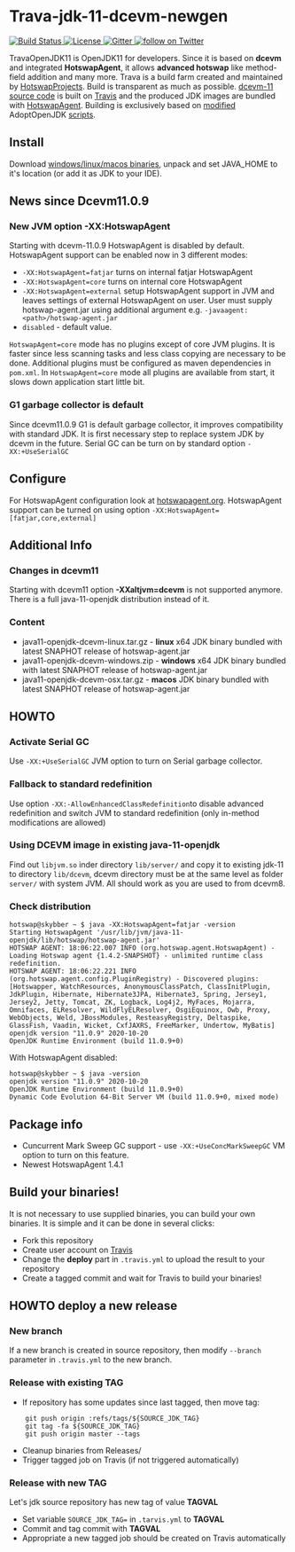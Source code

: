 Trava-jdk-11-dcevm-newgen
=========================
<p align="left">
    <a href="https://travis-ci.org/TravaOpenJDK/trava-jdk-11-dcevm">
        <img src="https://api.travis-ci.org/TravaOpenJDK/trava-jdk-11-dcevm.svg" alt="Build Status">
    </a>
    <a href="http://www.apache.org/licenses/LICENSE-2.0.html">
        <img src="http://img.shields.io/:license-apache-blue.svg" alt="License">
    </a>
    <a href="https://gitter.im/HotswapProjects/user">
        <img src="https://badges.gitter.im/Join%20Chat.svg" alt="Gitter">
    </a>
    <a href="https://twitter.com/intent/follow?screen_name=HSwapAgent">
        <img src="https://img.shields.io/twitter/follow/HSwapAgent.svg?style=social&logo=twitter" alt="follow on Twitter">
    </a>
</p>

TravaOpenJDK11 is OpenJDK11 for developers. Since it is based on **dcevm** and integrated **HotswapAgent**, it allows **advanced hotswap** like method-field addition and many more. Trava is a build farm created and maintained by [HotswapProjects](https://github.com/HotswapProjects). Build is transparent as much as possible. [dcevm-11 source code](https://github.com/HotswapProjects/openjdk-jdk11u-dcevm) is built on [Travis](https://travis-ci.org/TravaOpenJDK/trava-jdk-11-dcevm) and the produced JDK images are bundled with [HotswapAgent](https://github.com/HotswapProjects/HotswapAgent). Building is exclusively based on [modified](https://github.com/TravaOpenJDK/openjdk-build/tree/travaopenjdk) AdoptOpenJDK [scripts](https://github.com/AdoptOpenJDK/openjdk-build).

## Install
Download [windows/linux/macos binaries](https://github.com/TravaOpenJDK/trava-jdk-11-dcevm/releases), unpack and set JAVA_HOME to it's location (or add it as JDK to your IDE).

##  News since Dcevm11.0.9 

### New JVM option -XX:HotswapAgent 
Starting with dcevm-11.0.9 HotswapAgent is disabled by default. HotswapAgent support can be enabled now in 3 different modes:
- `-XX:HotswapAgent=fatjar` turns on internal fatjar HotswapAgent
- `-XX:HotswapAgent=core` turns on internal core HotswapAgent
- `-XX:HotswapAgent=external` setup HotswapAgent support in JVM and leaves settings of external HotswapAgent on user. User must supply hotswap-agent.jar using additional argument e.g. `-javaagent:<path>/hotswap-agent.jar`
- `disabled` - default value.

`HotswapAgent=core` mode has no plugins except of core JVM plugins. It is faster since less scanning tasks and less class copying are necessary to be done. Additional plugins must be configured as maven dependencies in `pom.xml`. In `HotswapAgent=core` mode all plugins are available from start, it slows down application start little bit.

### G1 garbage collector is default
Since dcevm11.0.9 G1 is default garbage collector, it improves compatibility with standard JDK. It is first necessary step to replace system JDK by dcevm in the future. Serial GC can be turn on by standard option `-XX:+UseSerialGC`

## Configure
For HotswapAgent configuration look at [hotswapagent.org](http://hotswapagent.org/). HotswapAgent support can be turned on using option `-XX:HotswapAgent=[fatjar,core,external]`

## Additional Info

### Changes in dcevm11
Starting with dcevm11 option **-XXaltjvm=dcevm** is not supported anymore. There is a full java-11-openjdk distribution instead of it.

### Content
* java11-openjdk-dcevm-linux.tar.gz - **linux** x64 JDK binary bundled with latest SNAPHOT release of hotswap-agent.jar
* java11-openjdk-dcevm-windows.zip - **windows** x64 JDK binary bundled with latest SNAPHOT release of hotswap-agent.jar
* java11-openjdk-dcevm-osx.tar.gz - **macos** JDK binary bundled with latest SNAPHOT release of hotswap-agent.jar

## HOWTO

### Activate Serial GC
Use `-XX:+UseSerialGC` JVM option to turn on Serial garbage collector. 

### Fallback to standard redefinition
Use option `-XX:-AllowEnhancedClassRedefinition`to disable advanced redefinition and switch JVM to standard redefinition (only in-method modifications are allowed)

### Using DCEVM image in existing java-11-openjdk
Find out `libjvm.so` inder directory `lib/server/` and copy it to existing jdk-11 to directory `lib/dcevm`, dcevm directory must be at the same level as folder `server/` with system JVM. All should work as you are used to from dcevm8. 

### Check distribution
```
hotswap@skybber ~ $ java -XX:HotswapAgent=fatjar -version
Starting HotswapAgent '/usr/lib/jvm/java-11-openjdk/lib/hotswap/hotswap-agent.jar'
HOTSWAP AGENT: 18:06:22.007 INFO (org.hotswap.agent.HotswapAgent) - Loading Hotswap agent {1.4.2-SNAPSHOT} - unlimited runtime class redefinition.
HOTSWAP AGENT: 18:06:22.221 INFO (org.hotswap.agent.config.PluginRegistry) - Discovered plugins: [Hotswapper, WatchResources, AnonymousClassPatch, ClassInitPlugin, JdkPlugin, Hibernate, Hibernate3JPA, Hibernate3, Spring, Jersey1, Jersey2, Jetty, Tomcat, ZK, Logback, Log4j2, MyFaces, Mojarra, Omnifaces, ELResolver, WildFlyELResolver, OsgiEquinox, Owb, Proxy, WebObjects, Weld, JBossModules, ResteasyRegistry, Deltaspike, GlassFish, Vaadin, Wicket, CxfJAXRS, FreeMarker, Undertow, MyBatis]
openjdk version "11.0.9" 2020-10-20
OpenJDK Runtime Environment (build 11.0.9+0)
```
With HotswapAgent disabled:

```
hotswap@skybber ~ $ java -version
openjdk version "11.0.9" 2020-10-20
OpenJDK Runtime Environment (build 11.0.9+0)
Dynamic Code Evolution 64-Bit Server VM (build 11.0.9+0, mixed mode)

```

## Package info
* Cuncurrent Mark Sweep GC support - use `-XX:+UseConcMarkSweepGC` VM option to turn on this feature.
* Newest HotswapAgent 1.4.1


## Build your binaries!
It is not necessary to use supplied binaries, you can build your own binaries. It is simple and it can be done in several
clicks:

* Fork this repository
* Create user account on [Travis](https://travis-ci.org/)
* Change the **deploy** part in `.travis.yml` to upload the result to your repository
* Create a tagged commit and wait for Travis to build your binaries!


## HOWTO deploy a new release

### New branch
If a new branch is created in source repository, then modify `--branch` parameter in `.travis.yml` to the new branch.

### Release with existing TAG
* If repository has some updates since last tagged, then move tag:
```
    git push origin :refs/tags/${SOURCE_JDK_TAG}
    git tag -fa ${SOURCE_JDK_TAG}
    git push origin master --tags
```
* Cleanup binaries from Releases/
* Trigger tagged job on Travis (if not triggered automatically)

### Release with new TAG
Let's jdk source repository has new tag of value **TAGVAL**
* Set variable `SOURCE_JDK_TAG=` in `.tarvis.yml` to **TAGVAL**
* Commit and tag commit with **TAGVAL**
* Appropriate a new tagged job should be created on Travis automatically
